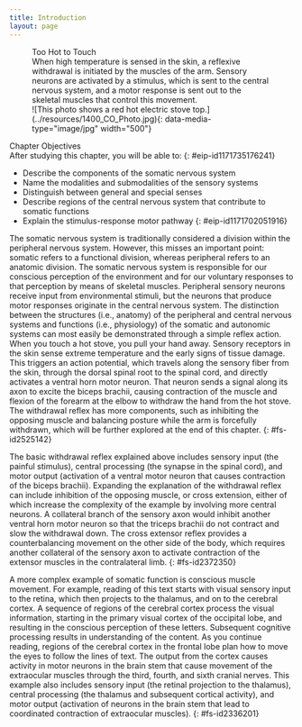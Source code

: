 ```yaml
---
title: Introduction
layout: page
---
```


<?cnx.eoc
  class="summary" title="Chapter Review"?>

<?cnx.eoc
  class="interactive-exercise" title="Interactive Link Questions"?>

<?cnx.eoc
  class="multiple-choice" title="Review Questions" ?>

<?cnx.eoc
  class="free-response" title="Critical Thinking Questions"?>

<figure id="fig-ch14_00_01" class="splash">
<div data-type="title">
Too Hot to Touch
</div>
<figcaption>
When high temperature is sensed in the skin, a reflexive withdrawal is
initiated by the muscles of the arm. Sensory neurons are activated by a
stimulus, which is sent to the central nervous system, and a motor
response is sent out to the skeletal muscles that control this movement.
</figcaption>
<span markdown="1" data-type="media" id="fs-id2421265" data-alt="This photo shows a
red hot electric stove top."> ![This photo shows a red hot electric
stove top.](../resources/1400_CO_Photo.jpg){:
data-media-type="image/jpg" width="500"} </span>
</figure>
<div data-type="note" id="eip-131" class="chapter-objectives" markdown="1">
<div data-type="title">
Chapter Objectives
</div>
After studying this chapter, you will be able to:
{: #eip-id1171735176241}

* Describe the components of the somatic nervous system
* Name the modalities and submodalities of the sensory systems
* Distinguish between general and special senses
* Describe regions of the central nervous system that contribute to
  somatic functions
* Explain the stimulus-response motor pathway
{: #eip-id1171702051916}

</div>
The somatic nervous system is traditionally considered a division within
the peripheral nervous system. However, this misses an important point:
somatic refers to a functional division, whereas peripheral refers to an
anatomic division. The somatic nervous system is responsible for our
conscious perception of the environment and for our voluntary responses
to that perception by means of skeletal muscles. Peripheral sensory
neurons receive input from environmental stimuli, but the neurons that
produce motor responses originate in the central nervous system. The
distinction between the structures (i.e., anatomy) of the peripheral and
central nervous systems and functions (i.e., physiology) of the somatic
and autonomic systems can most easily be demonstrated through a simple
reflex action. When you touch a hot stove, you pull your hand away.
Sensory receptors in the skin sense extreme temperature and the early
signs of tissue damage. This triggers an action potential, which travels
along the sensory fiber from the skin, through the dorsal spinal root to
the spinal cord, and directly activates a ventral horn motor neuron.
That neuron sends a signal along its axon to excite the biceps brachii,
causing contraction of the muscle and flexion of the forearm at the
elbow to withdraw the hand from the hot stove. The withdrawal reflex has
more components, such as inhibiting the opposing muscle and balancing
posture while the arm is forcefully withdrawn, which will be further
explored at the end of this chapter.
{: #fs-id2525142}

The basic withdrawal reflex explained above includes sensory input (the
painful stimulus), central processing (the synapse in the spinal cord),
and motor output (activation of a ventral motor neuron that causes
contraction of the biceps brachii). Expanding the explanation of the
withdrawal reflex can include inhibition of the opposing muscle, or
cross extension, either of which increase the complexity of the example
by involving more central neurons. A collateral branch of the sensory
axon would inhibit another ventral horn motor neuron so that the triceps
brachii do not contract and slow the withdrawal down. The cross extensor
reflex provides a counterbalancing movement on the other side of the
body, which requires another collateral of the sensory axon to activate
contraction of the extensor muscles in the contralateral limb.
{: #fs-id2372350}

A more complex example of somatic function is conscious muscle movement.
For example, reading of this text starts with visual sensory input to
the retina, which then projects to the thalamus, and on to the cerebral
cortex. A sequence of regions of the cerebral cortex process the visual
information, starting in the primary visual cortex of the occipital
lobe, and resulting in the conscious perception of these letters.
Subsequent cognitive processing results in understanding of the content.
As you continue reading, regions of the cerebral cortex in the frontal
lobe plan how to move the eyes to follow the lines of text. The output
from the cortex causes activity in motor neurons in the brain stem that
cause movement of the extraocular muscles through the third, fourth, and
sixth cranial nerves. This example also includes sensory input (the
retinal projection to the thalamus), central processing (the thalamus
and subsequent cortical activity), and motor output (activation of
neurons in the brain stem that lead to coordinated contraction of
extraocular muscles).
{: #fs-id2336201}




